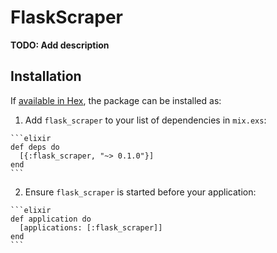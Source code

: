 # FlaskScraper

**TODO: Add description**

## Installation

If [available in Hex](https://hex.pm/docs/publish), the package can be installed as:

  1. Add `flask_scraper` to your list of dependencies in `mix.exs`:

    ```elixir
    def deps do
      [{:flask_scraper, "~> 0.1.0"}]
    end
    ```

  2. Ensure `flask_scraper` is started before your application:

    ```elixir
    def application do
      [applications: [:flask_scraper]]
    end
    ```

